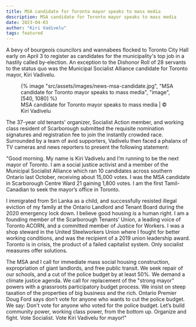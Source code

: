 ```yaml
---
title: MSA candidate for Toronto mayor speaks to mass media
description: MSA candidate for Toronto mayor speaks to mass media
date: 2023-04-03
author: "Kiri Vadivelu"
tags: featured
---
```


A bevy of bourgeois councilors and wannabees flocked to Toronto City Hall early on April 3 to register as candidates for the municipality's top job in a hastily called by-election. An exception to the Dishonor Roll of 28 servants to the status quo was the Municipal Socialist Alliance candidate for Toronto mayor, Kiri Vadivelu.

<!-- excerpt -->

<figure>
{% image "src/assets/images/news-msa-candidate.jpg", "MSA candidate for Toronto mayor speaks to mass media", "image", [540, 1080] %}
<figcaption>MSA candidate for Toronto mayor speaks to mass media | © Kiri Vadivelu</figcaption>
</figure>

The 37-year old tenants' organizer, Socialist Action member, and working class resident of Scarborough submitted the requisite nomination signatures and registration fee to join the instantly crowded race. Surrounded by a team of avid supporters, Vadivelu then faced a phalanx of TV cameras and news reporters to present the following statement:

"Good morning. My name is Kiri Vadivelu and I’m running to be the next mayor of Toronto. I am a social justice activist and a member of the Municipal Socialist Alliance which ran 10 candidates across southern Ontario last October, receiving about 15,000 votes. I was the MSA candidate in Scarborough Centre Ward 21 gaining 1,800 votes. I am the first Tamil-Canadian to seek the mayor’s office in Toronto.

I immigrated from Sri Lanka as a child, and successfully resisted illegal eviction of my family at the Ontario Landlord and Tenant Board during the 2020 emergency lock down. I believe good housing is a human right. I am a founding member of the Scarborough Tenants’ Union, a leading voice of Toronto ACORN, and a committed member of Justice for Workers. I was a shop steward in the United Steelworkers Union where I fought for better working conditions, and was the recipient of a 2019 union leadership award. Toronto is in crisis, the product of a failed capitalist system. Only socialist measures offer solutions.

The MSA and I call for immediate mass social housing construction, expropriation of giant landlords, and free public transit. We seek repair of our schools, and a cut of the police budget by at least 50%. We demand a climate justice agenda. We call for replacement of the "strong mayor" powers with a grassroots participatory budget process. We insist on steep taxation of the properties of big business and the rich. Ontario Premier Doug Ford says don’t vote for anyone who wants to cut the police budget. We say: Don’t vote for anyone who voted for the police budget. Let’s build community power, working class power, from the bottom up. Organize and fight. Vote Socialist. Vote Kiri Vadivelu for mayor!"
